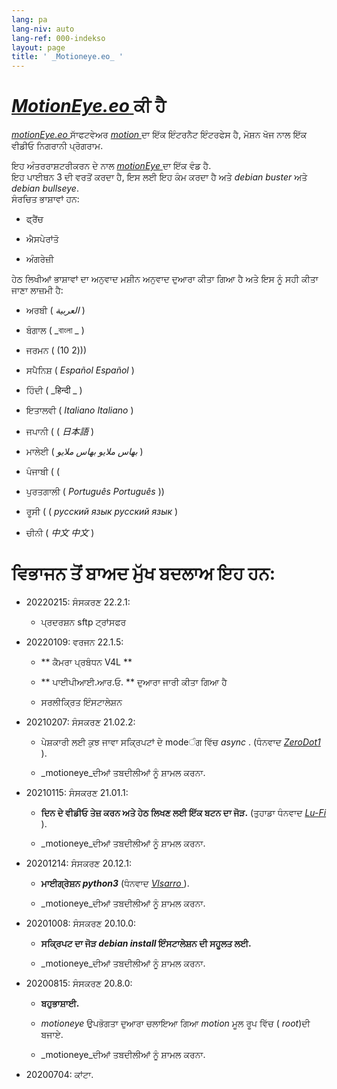 ```yaml
---
lang: pa
lang-niv: auto
lang-ref: 000-indekso
layout: page
title: ' _Motioneye.eo_ '
---
```

#  [ _MotionEye.eo_ ](https://github.com/jmichault/motioneye.eo) ਕੀ ਹੈ

[ _motionEye.eo_ ](https://github.com/jmichault/motioneye.eo) ਸਾੱਫਟਵੇਅਰ [ _motion_ ](https://motion-project.github.io/)ਦਾ ਇੱਕ ਇੰਟਰਨੈਟ ਇੰਟਰਫੇਸ ਹੈ, ਮੋਸ਼ਨ ਖੋਜ ਨਾਲ ਇੱਕ ਵੀਡੀਓ ਨਿਗਰਾਨੀ ਪ੍ਰੋਗਰਾਮ.

ਇਹ ਅੰਤਰਰਾਸ਼ਟਰੀਕਰਨ ਦੇ ਨਾਲ [ _motionEye_ ](https://github.com/ccrisan/motioneye) ਦਾ ਇੱਕ ਵੰਡ ਹੈ.  
ਇਹ ਪਾਈਥਨ 3 ਦੀ ਵਰਤੋਂ ਕਰਦਾ ਹੈ, ਇਸ ਲਈ ਇਹ ਕੰਮ ਕਰਦਾ ਹੈ ਅਤੇ _debian buster_ ਅਤੇ _debian bullseye_.  
ਸੰਰਚਿਤ ਭਾਸ਼ਾਵਾਂ ਹਨ:   

* ਫ੍ਰੈਂਚ  


* ਐਸਪੇਰਾਂਤੋ  


* ਅੰਗਰੇਜ਼ੀ  



ਹੇਠ ਲਿਖੀਆਂ ਭਾਸ਼ਾਵਾਂ ਦਾ ਅਨੁਵਾਦ ਮਸ਼ੀਨ ਅਨੁਵਾਦ ਦੁਆਰਾ ਕੀਤਾ ਗਿਆ ਹੈ ਅਤੇ ਇਸ ਨੂੰ ਸਹੀ ਕੀਤਾ ਜਾਣਾ ਲਾਜ਼ਮੀ ਹੈ:

* ਅਰਬੀ ( _العربية_ )


* ਬੰਗਾਲ ( _বাংলা _ )
  

  

* ਜਰਮਨ ( (10 2)))


* ਸਪੈਨਿਸ਼ ( _Español_ _Español_ )


* ਹਿੰਦੀ ( _हिन्दी _ )
  

  

* ਇਤਾਲਵੀ ( _Italiano_ _Italiano_ )


* ਜਪਾਨੀ (  ( _日本語_ )


* ਮਾਲੇਈ ( _بهاس ملايو_ _بهاس ملايو_ )


* ਪੰਜਾਬੀ (  ( 

  

* ਪੁਰਤਗਾਲੀ ( _Português_ _Português_ ))


* ਰੂਸੀ (  ( _русский язык_ _русский язык_ )


* ਚੀਨੀ ( _中文_ _中文_ )




# ਵਿਭਾਜਨ ਤੋਂ ਬਾਅਦ ਮੁੱਖ ਬਦਲਾਅ ਇਹ ਹਨ:

* 20220215: ਸੰਸਕਰਣ 22.2.1:  


  * ਪ੍ਰਦਰਸ਼ਨ sftp ਟ੍ਰਾਂਸਫਰ 


* 20220109: ਵਰਜਨ 22.1.5:  


  * ** ਕੈਮਰਾ ਪ੍ਰਬੰਧਨ V4L **  


  * ** ਪਾਈਪੀਆਈ.ਆਰ.ਓ. **   ਦੁਆਰਾ ਜਾਰੀ ਕੀਤਾ ਗਿਆ ਹੈ


  * ਸਰਲੀਕ੍ਰਿਤ ਇੰਸਟਾਲੇਸ਼ਨ  


* 20210207: ਸੰਸਕਰਣ 21.02.2:


  * ਪੇਸ਼ਕਾਰੀ ਲਈ ਕੁਝ ਜਾਵਾ ਸਕ੍ਰਿਪਟਾਂ ਦੇ modeੰਗ ਵਿੱਚ _async_ . (ਧੰਨਵਾਦ [ _ZeroDot1_ ]( https://github.com/ZeroDot1 ) ).


  *  _motioneye_ਦੀਆਂ ਤਬਦੀਲੀਆਂ ਨੂੰ ਸ਼ਾਮਲ ਕਰਨਾ.


* 20210115: ਸੰਸਕਰਣ 21.01.1:


  * **ਦਿਨ ਦੇ ਵੀਡੀਓ ਤੇਜ਼ ਕਰਨ ਅਤੇ ਹੇਠ ਲਿਖਣ ਲਈ ਇੱਕ ਬਟਨ ਦਾ ਜੋੜ.** (ਤੁਹਾਡਾ ਧੰਨਵਾਦ [ _Lu-Fi_ ](https://github.com/Lu-Fi) ).


  *  _motioneye_ਦੀਆਂ ਤਬਦੀਲੀਆਂ ਨੂੰ ਸ਼ਾਮਲ ਕਰਨਾ.


* 20201214: ਸੰਸਕਰਣ 20.12.1:


  * **ਮਾਈਗ੍ਰੇਸ਼ਨ _python3_** (ਧੰਨਵਾਦ [ _Vlsarro_ ](https://github.com/Vlsarro) ).


  *  _motioneye_ਦੀਆਂ ਤਬਦੀਲੀਆਂ ਨੂੰ ਸ਼ਾਮਲ ਕਰਨਾ.


* 20201008: ਸੰਸਕਰਣ 20.10.0:


  * **ਸਕ੍ਰਿਪਟ ਦਾ ਜੋੜ _debian install_ ਇੰਸਟਾਲੇਸ਼ਨ ਦੀ ਸਹੂਲਤ ਲਈ.**


  *  _motioneye_ਦੀਆਂ ਤਬਦੀਲੀਆਂ ਨੂੰ ਸ਼ਾਮਲ ਕਰਨਾ.


* 20200815: ਸੰਸਕਰਣ 20.8.0:


  * **ਬਹੁਭਾਸ਼ਾਈ.**


  * _motioneye_ ਉਪਭੋਗਤਾ ਦੁਆਰਾ ਚਲਾਇਆ ਗਿਆ _motion_ ਮੂਲ ਰੂਪ ਵਿੱਚ ( _root_)ਦੀ ਬਜਾਏ.


  *  _motioneye_ਦੀਆਂ ਤਬਦੀਲੀਆਂ ਨੂੰ ਸ਼ਾਮਲ ਕਰਨਾ.


* 20200704: ਕਾਂਟਾ.



